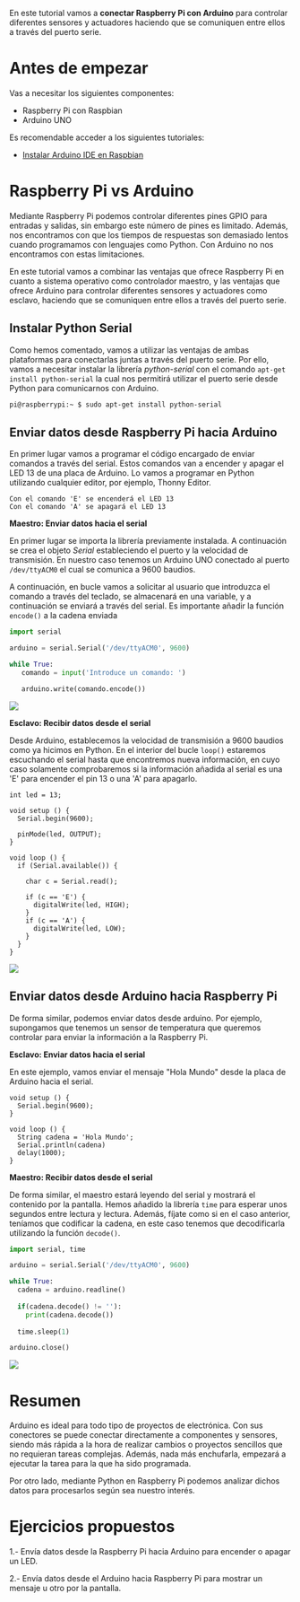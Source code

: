 En este tutorial vamos a **conectar Raspberry Pi con Arduino** para controlar diferentes sensores y actuadores haciendo que se comuniquen entre ellos a través del puerto serie.

# Antes de empezar

Vas a necesitar los siguientes componentes:

- Raspberry Pi con Raspbian
- Arduino UNO

Es recomendable acceder a los siguientes tutoriales:

- [Instalar Arduino IDE en Raspbian](raspberry_pi-arduino_ide)

# Raspberry Pi vs Arduino

Mediante Raspberry Pi podemos controlar diferentes pines GPIO para entradas y salidas, sin embargo este número de pines es limitado. Además, nos encontramos con que los tiempos de respuestas son demasiado lentos cuando programamos con lenguajes como Python. Con Arduino no nos encontramos con estas limitaciones.

En este tutorial vamos a combinar las ventajas que ofrece Raspberry Pi en cuanto a sistema operativo como controlador maestro, y las ventajas que ofrece Arduino para controlar diferentes sensores y actuadores como esclavo, haciendo que se comuniquen entre ellos a través del puerto serie.

## Instalar Python Serial

Como hemos comentado, vamos a utilizar las ventajas de ambas plataformas para conectarlas juntas a través del puerto serie. Por ello, vamos a necesitar instalar la librería *python-serial* con el comando `apt-get install python-serial` la cual nos permitirá utilizar el puerto serie desde Python para comunicarnos con Arduino. 

```sh
pi@raspberrypi:~ $ sudo apt-get install python-serial
```

## Enviar datos desde Raspberry Pi hacia Arduino

En primer lugar vamos a programar el código encargado de enviar comandos a través del serial. Estos comandos van a encender y apagar el LED 13 de una placa de Arduino. Lo vamos a programar en Python utilizando cualquier editor, por ejemplo, Thonny Editor.

```
Con el comando 'E' se encenderá el LED 13
Con el comando 'A' se apagará el LED 13
```

**Maestro: Enviar datos hacia el serial**

En primer lugar se importa la librería previamente instalada. A continuación se crea el objeto *Serial* estableciendo el puerto y la velocidad de transmisión. En nuestro caso tenemos un Arduino UNO conectado al puerto `/dev/ttyACM0` el cual se comunica a 9600 baudios. 

A continuación, en bucle vamos a solicitar al usuario que introduzca el comando a través del teclado, se almacenará en una variable, y a continuación se enviará a través del serial. Es importante añadir la función `encode()` a la cadena enviada

```python
import serial

arduino = serial.Serial('/dev/ttyACM0', 9600)

while True:
   comando = input('Introduce un comando: ')

   arduino.write(comando.encode())
```

![](img/maestro.png)

**Esclavo: Recibir datos desde el serial**

Desde Arduino, establecemos la velocidad de transmisión a 9600 baudios como ya hicimos en Python. En el interior del bucle `loop()` estaremos escuchando el serial hasta que encontremos nueva información, en cuyo caso solamente comprobaremos si la información añadida al serial es una 'E' para encender el pin 13 o una 'A' para apagarlo.

```arduino
int led = 13;

void setup () {
  Serial.begin(9600);
  
  pinMode(led, OUTPUT);
}

void loop () {
  if (Serial.available()) {
    
    char c = Serial.read();
    
    if (c == 'E') {
      digitalWrite(led, HIGH);
    }
    if (c == 'A') {
      digitalWrite(led, LOW);
    }
  }
}
```

![](img/esclavo.png)


## Enviar datos desde Arduino hacia Raspberry Pi

De forma similar, podemos enviar datos desde arduino. Por ejemplo, supongamos que tenemos un sensor de temperatura que queremos controlar para enviar la información a la Raspberry Pi.


**Esclavo: Enviar datos hacia el serial**

En este ejemplo, vamos enviar el mensaje "Hola Mundo" desde la placa de Arduino hacia el serial.

```arduino
void setup () {
  Serial.begin(9600);
}

void loop () {
  String cadena = 'Hola Mundo';
  Serial.println(cadena)
  delay(1000);
}
```

**Maestro: Recibir datos desde el serial**

De forma similar, el maestro estará leyendo del serial y mostrará el contenido por la pantalla. Hemos añadido la librería `time` para esperar unos segundos entre lectura y lectura. Además, fíjate como si en el caso anterior, teníamos que codificar la cadena, en este caso tenemos que decodificarla utilizando la función `decode()`.

```python
import serial, time

arduino = serial.Serial('/dev/ttyACM0', 9600)

while True:
  cadena = arduino.readline()
  
  if(cadena.decode() != ''):
    print(cadena.decode())
  
  time.sleep(1)

arduino.close()
```

![](img/arduino-raspberry-pi.png)

# Resumen

Arduino es ideal para todo tipo de proyectos de electrónica. Con sus conectores se puede conectar directamente a componentes y sensores, siendo más rápida a la hora de realizar cambios o proyectos sencillos que no requieran tareas complejas. Además, nada más enchufarla, empezará a ejecutar la tarea para la que ha sido programada.

Por otro lado, mediante Python en Raspberry Pi podemos analizar dichos datos para procesarlos según sea nuestro interés.

# Ejercicios propuestos

1.- Envía datos desde la Raspberry Pi hacia Arduino para encender o apagar un LED.

2.- Envía datos desde el Arduino hacia Raspberry Pi para mostrar un mensaje u otro por la pantalla.
